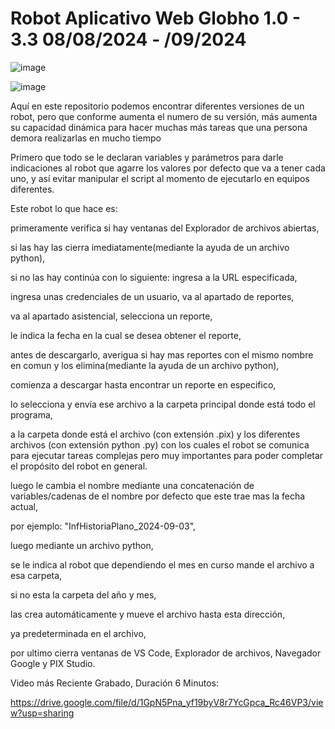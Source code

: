# Robot Aplicativo Web Globho 1.0 - 3.3 08/08/2024 - /09/2024

![image](https://github.com/user-attachments/assets/e467821a-ec78-4a4a-8202-feceaf7bedfc)

![image](https://github.com/user-attachments/assets/66a97c48-1b9a-4c54-947e-965be26939ab)


Aquí en este repositorio podemos encontrar diferentes versiones de un robot, pero que conforme aumenta el numero de su versión, más aumenta su capacidad dinámica para hacer muchas más tareas que una persona demora realizarlas en mucho tiempo

Primero que todo se le declaran variables y parámetros para darle indicaciones al robot que agarre los valores por defecto que va a tener cada uno, y así evitar manipular el script al momento de ejecutarlo en equipos diferentes.

Este robot lo que hace es: 

primeramente verifica si hay ventanas del Explorador de archivos abiertas, 

si las hay las cierra imediatamente(mediante la ayuda de un archivo python), 

si no las hay continúa con lo siguiente: ingresa a la URL especificada, 

ingresa unas credenciales de un usuario, va al apartado de reportes, 

va al apartado asistencial, selecciona un reporte, 

le indica la fecha en la cual se desea obtener el reporte, 

antes de descargarlo, averigua si hay mas reportes con el mismo nombre en comun y los elimina(mediante la ayuda de un archivo python), 

comienza a descargar hasta encontrar un reporte en especifico, 

lo selecciona y envía ese archivo a la carpeta principal donde está todo el programa, 

a la carpeta donde está el archivo (con extensión .pix) y los diferentes archivos (con extensión python .py) con los cuales el robot se comunica para ejecutar tareas complejas pero muy importantes para poder completar el propósito del robot en general.

luego le cambia el nombre mediante una concatenación  de variables/cadenas de el nombre por defecto que este trae mas la fecha actual, 

por ejemplo: "InfHistoriaPlano_2024-09-03", 

luego mediante un archivo python, 

se le indica al robot que dependiendo el mes en curso mande el archivo a esa carpeta, 

si no esta la carpeta del año y mes, 

las crea automáticamente y mueve el archivo hasta esta dirección, 

ya predeterminada en el archivo, 

por ultimo cierra ventanas de VS Code, Explorador de archivos, Navegador Google y PIX Studio.

Video más Reciente Grabado, Duración 6 Minutos:

https://drive.google.com/file/d/1GpN5Pna_yf19byV8r7YcGpca_Rc46VP3/view?usp=sharing 
